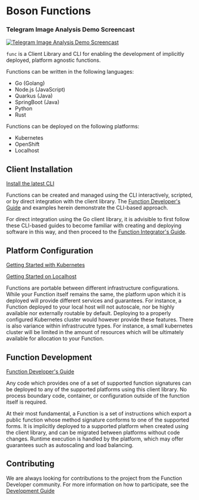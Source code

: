 # Boson Functions

### Telegram Image Analysis Demo Screencast
[![Telegram Image Analysis Demo Screencast](http://img.youtube.com/vi/CsYo0SmQ0Uk/0.jpg)](https://youtu.be/CsYo0SmQ0Uk "Telegram Image Analysis Demo Screencast")

`func` is a Client Library and CLI for enabling the development of implicitly deployed, platform agnostic functions.

Functions can be written in the following languages:

* Go (Golang)
* Node.js (JavaScript)
* Quarkus (Java)
* SpringBoot (Java)
* Python
* Rust

Functions can be deployed on the following platforms:

* Kubernetes
* OpenShift
* Localhost

<!--
[Quickstart Video]
-->
## Client Installation

[Install the latest CLI](installing_cli.md)

Functions can be created and managed using the CLI interactively, scripted, or by direct integration with the client library. The [Function Developer's Guide](guides/developers_guide.md) and examples herein demonstrate the CLI-based approach.  

For direct integration using the Go client library, it is advisible to first follow these CLI-based guides to become familiar with creating and deploying software in this way, and then proceed to the [Function Integrator's Guide](guides/integrators_guide.md).

## Platform Configuration

[Getting Started with Kubernetes](getting_started_kubernetes.md)

[Getting Started on Localhost](getting_started_localhost.md)

Functions are portable between different infrastructure configurations.  While your Function itself remains the same, the platform upon which it is deployed will provide different services and guarantees.  For instance, a Function deployed to your local host will not autoscale, nor be highly available nor externally routable by default.  Deploying to a properly configured Kubernetes cluster would however provide these features.  There is also variance within infrastrucutre types.  For instance, a small kubernetes cluster will be limited in the amount of resources which will be ultimately available for allocation to your Function.

## Function Development

[Function Developer's Guide](guides/developers_guide.md)

Any code which provides one of a set of supported function signatures can be deployed to any of the supported platforms using this client library.  No process boundary code, container, or configuration outside of the function itself is required.

At their most fundamental, a Function is a set of instructions which export a public function whose method signature conforms to one of the supported forms.  It is implicitly deployed to a supported platform when created using the client library, and can be migrated between platforms without code changes.  Runtime execution is handled by the platform, which may offer guarantees such as autoscaling and load balancing.  

## Contributing

We are always looking for contributions to the project from the Function Developer community.  For more information on how to participate, see the [Development Guide](DEVELOPMENT.md)

